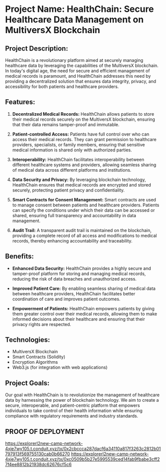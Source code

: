 # Project Name: HealthChain: Secure Healthcare Data Management on MultiversX Blockchain

## Project Description:
HealthChain is a revolutionary platform aimed at securely managing healthcare data by leveraging the capabilities of the MultiversX blockchain. In today's digital age, the need for secure and efficient management of medical records is paramount, and HealthChain addresses this need by providing a decentralized solution that ensures data integrity, privacy, and accessibility for both patients and healthcare providers.

## Features:

1. **Decentralized Medical Records:** HealthChain allows patients to store their medical records securely on the MultiversX blockchain, ensuring that their data remains tamper-proof and immutable.

2. **Patient-controlled Access:** Patients have full control over who can access their medical records. They can grant permission to healthcare providers, specialists, or family members, ensuring that sensitive medical information is shared only with authorized parties.

3. **Interoperability:** HealthChain facilitates interoperability between different healthcare systems and providers, allowing seamless sharing of medical data across different platforms and institutions.

4. **Data Security and Privacy:** By leveraging blockchain technology, HealthChain ensures that medical records are encrypted and stored securely, protecting patient privacy and confidentiality.

5. **Smart Contracts for Consent Management:** Smart contracts are used to manage consent between patients and healthcare providers. Patients can specify the conditions under which their data can be accessed or shared, ensuring full transparency and accountability in data management.

6. **Audit Trail:** A transparent audit trail is maintained on the blockchain, providing a complete record of all access and modifications to medical records, thereby enhancing accountability and traceability.

## Benefits:

- **Enhanced Data Security:** HealthChain provides a highly secure and tamper-proof platform for storing and managing medical records, reducing the risk of data breaches and unauthorized access.

- **Improved Patient Care:** By enabling seamless sharing of medical data between healthcare providers, HealthChain facilitates better coordination of care and improves patient outcomes.

- **Empowerment of Patients:** HealthChain empowers patients by giving them greater control over their medical records, allowing them to make informed decisions about their healthcare and ensuring that their privacy rights are respected.

## Technologies:

- MultiversX Blockchain
- Smart Contracts (Solidity)
- Encryption Algorithms
- Web3.js (for integration with web applications)

## Project Goals:

Our goal with HealthChain is to revolutionize the management of healthcare data by harnessing the power of blockchain technology. We aim to create a secure, interoperable, and patient-centric platform that empowers individuals to take control of their health information while ensuring compliance with regulatory requirements and industry standards.

## PROOF OF DEPLOYMENT
https://explorerl2new-camp-network-4xje7wy105.t.conduit.xyz/tx/0x2cbccca287dacf6a34110a817f3263c2812b01797913f569755130cab0b66270
https://explorerl2new-camp-network-4xje7wy105.t.conduit.xyz/tx/0xc0509b5b27e5995539ced14fab9fbabe3cff27f4ee8812b21938dc62676cf5c6
